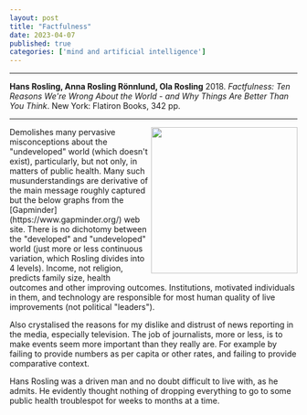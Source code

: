 ```yaml
---
layout: post
title: "Factfulness"
date: 2023-04-07
published: true
categories: ['mind and artificial intelligence']
---
```



***
<b>	Hans Rosling, Anna Rosling Rönnlund, Ola Rosling</b> 2018. _Factfulness: Ten Reasons We're Wrong About the World - and Why Things Are Better Than You Think_. New York: Flatiron Books, 342 pp.

***

<img align="right"  width="256" src="https://upload.wikimedia.org/wikipedia/en/thumb/b/b2/Factfulness_Ten_Reasons_We%27re_Wrong_About_the_World--and_Why_Things_Are_Better_Than_You_Think.jpg/220px-Factfulness_Ten_Reasons_We%27re_Wrong_About_the_World--and_Why_Things_Are_Better_Than_You_Think.jpg" alt="">  
Demolishes many pervasive misconceptions about the "undeveloped" world (which doesn't exist), particularly, but not only, in matters of public health.  Many such musunderstandings are derivative of the main message roughly captured but the below graphs from the [Gapminder](https://www.gapminder.org/) web site.  There is no dichotomy between the "developed" and "undeveloped" world (just more or less continuous variation, which Rosling divides into 4 levels).  Income, not religion, predicts family size, health outcomes and other improving outcomes.  Institutions, motivated individuals in them, and technology are responsible for most human quality of live improvements (not political "leaders").  

Also crystalised the reasons for my dislike and distrust of news reporting in the media, especially television.  The job of journalists, more or less, is to make events seem more important than they really are.  For example by failing to provide numbers as per capita or other rates, and failing to provide comparative context. 

Hans Rosling was a driven man and no doubt difficult to live with, as he admits.  He evidently thought nothing of dropping everything to go to some public health troublespot for weeks to months at a time.  

<img align="right" src="http://timeteam.github.io/images/Gapminder_income_life_1956.png" alt="">

<img align="right" src="http://timeteam.github.io/images/Gapminder_income_life_2022.png" alt="">




